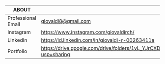 | ABOUT |  |
| --- | --- |
| Professional Email | giovaldi8@gmail.com |
| Instagram | https://www.instagram.com/giovaldirch/ |
| LinkedIn | https://id.linkedin.com/in/giovaldi-r-00263411a |
| Portfolio | https://drive.google.com/drive/folders/1vL_YJrCXD_xjAdIb1WmV1_mhab7llI0k?usp=sharing |

<!--
**giovaldir/giovaldir** is a ✨ _special_ ✨ repository because its `README.md` (this file) appears on your GitHub profile.



